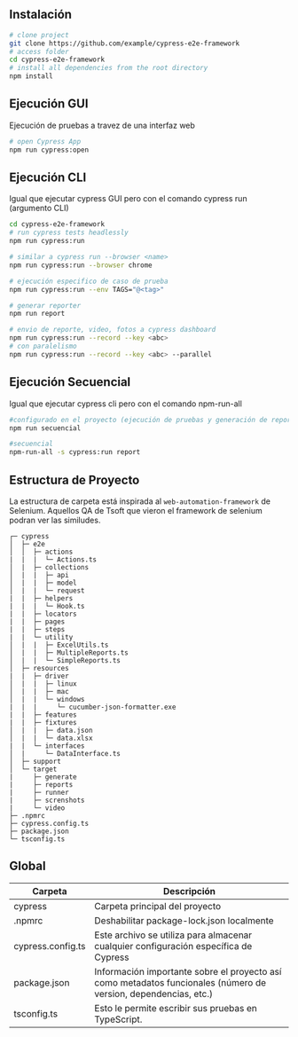 ## Instalación

```bash
# clone project
git clone https://github.com/example/cypress-e2e-framework
# access folder
cd cypress-e2e-framework
# install all dependencies from the root directory
npm install
```

## Ejecución GUI
Ejecución de pruebas a travez de una interfaz web
```bash
# open Cypress App
npm run cypress:open
```

## Ejecución CLI
Igual que ejecutar cypress GUI pero con el comando cypress run (argumento CLI)
```bash
cd cypress-e2e-framework
# run cypress tests headlessly
npm run cypress:run

# similar a cypress run --browser <name>
npm run cypress:run --browser chrome

# ejecución especifico de caso de prueba
npm run cypress:run --env TAGS="@<tag>"

# generar reporter
npm run report

# envio de reporte, video, fotos a cypress dashboard
npm run cypress:run --record --key <abc>
# con paralelismo 
npm run cypress:run --record --key <abc> --parallel
```

## Ejecución Secuencial
Igual que ejecutar cypress cli pero con el comando npm-run-all
```bash
#configurado en el proyecto (ejecución de pruebas y generación de reporte)
npm run secuencial

#secuencial
npm-run-all -s cypress:run report
```

## Estructura de Proyecto
La estructura de carpeta está inspirada al `web-automation-framework` de Selenium. Aquellos QA de Tsoft que vieron el framework de selenium podran ver las similudes.
``` 
┌─ cypress
│  ├─ e2e
│  │  ├─ actions
|  |  |  └─ Actions.ts
│  |  ├─ collections
│  |  |  ├─ api
│  |  |  ├─ model
│  |  |  └─ request
|  |  ├─ helpers
|  |  |  └─ Hook.ts
|  |  ├─ locators 
|  |  ├─ pages
|  |  ├─ steps
|  |  └─ utility
│  |  |  ├─ ExcelUtils.ts
│  |  |  ├─ MultipleReports.ts
│  |  |  └─ SimpleReports.ts
│  ├─ resources
|  |  ├─ driver
│  |  |  ├─ linux
│  |  |  ├─ mac
│  |  |  └─ windows
|  |  |     └─ cucumber-json-formatter.exe
|  |  ├─ features
|  |  ├─ fixtures
│  |  |  ├─ data.json
│  |  |  └─ data.xlsx
|  |  └─ interfaces
│  |     └─ DataInterface.ts
│  ├─ support
│  └─ target
|     ├─ generate
|     ├─ reports
|     ├─ runner
|     ├─ screnshots
|     └─ video
├─ .npmrc
├─ cypress.config.ts
├─ package.json
└─ tsconfig.ts
```

## Global
| Carpeta | Descripción |
| ----------- | ----------- |
| cypress | Carpeta principal del proyecto |
| .npmrc | Deshabilitar package-lock.json localmente |
| cypress.config.ts | Este archivo se utiliza para almacenar cualquier configuración específica de Cypress |
| package.json | Información importante sobre el proyecto así como metadatos funcionales (número de version, dependencias, etc.) |
| tsconfig.ts | Esto le permite escribir sus pruebas en TypeScript. |
